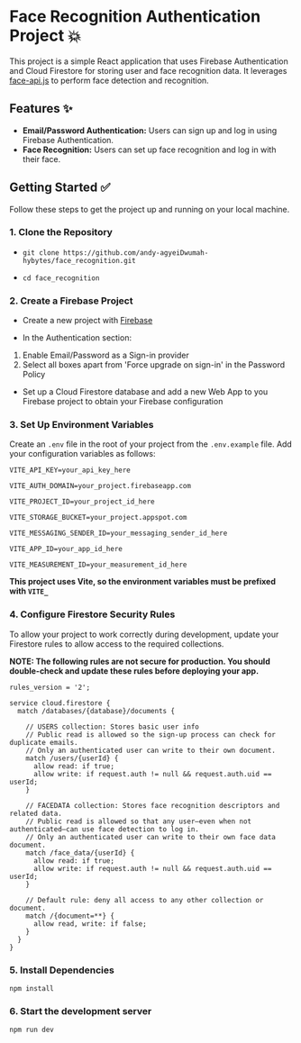 # Face Recognition Authentication Project 💥

This project is a simple React application that uses Firebase Authentication and
 Cloud Firestore for storing user and face recognition data. It leverages
  [face-api.js](https://github.com/justadudewhohacks/face-api.js) to perform
   face detection and recognition.

## Features ✨

* **Email/Password Authentication:** Users can sign up and log in using Firebase Authentication.
* **Face Recognition:** Users can set up face recognition and log in with their face.

## Getting Started ✅

Follow these steps to get the project up and running on your local machine.

### 1. Clone the Repository

* `git clone https://github.com/andy-agyeiDwumah-hybytes/face_recognition.git`

* `cd face_recognition`

### 2. Create a Firebase Project

* Create a new project with [Firebase](https://firebase.google.com/)

* In the Authentication section:
1. Enable Email/Password as a Sign-in provider
2. Select all boxes apart from 'Force upgrade on sign-in' in the Password Policy
* Set up a Cloud Firestore database and add a new Web App to you Firebase project
 to obtain your Firebase configuration

### 3. Set Up Environment Variables

Create an `.env` file in the root of your project from the `.env.example` file. Add your
 configuration variables as follows:

```
VITE_API_KEY=your_api_key_here

VITE_AUTH_DOMAIN=your_project.firebaseapp.com

VITE_PROJECT_ID=your_project_id_here

VITE_STORAGE_BUCKET=your_project.appspot.com

VITE_MESSAGING_SENDER_ID=your_messaging_sender_id_here

VITE_APP_ID=your_app_id_here

VITE_MEASUREMENT_ID=your_measurement_id_here
```

**This project uses Vite, so the environment variables must be prefixed with `VITE_`**

### 4. Configure Firestore Security Rules

To allow your project to work correctly during development, update your Firestore rules to
 allow access to the required collections.

**NOTE: The following rules are not secure for production. You should double-check and update these
 rules before deploying your app.**

```
rules_version = '2';

service cloud.firestore {
  match /databases/{database}/documents {

    // USERS collection: Stores basic user info
    // Public read is allowed so the sign-up process can check for duplicate emails.
    // Only an authenticated user can write to their own document.
    match /users/{userId} {
      allow read: if true;  
      allow write: if request.auth != null && request.auth.uid == userId;
    }
    
    // FACEDATA collection: Stores face recognition descriptors and related data.
    // Public read is allowed so that any user—even when not authenticated—can use face detection to log in.
    // Only an authenticated user can write to their own face data document.
    match /face_data/{userId} {
      allow read: if true;
      allow write: if request.auth != null && request.auth.uid == userId;
    }
    
    // Default rule: deny all access to any other collection or document.
    match /{document=**} {
      allow read, write: if false;
    }
  }
}
```

### 5. Install Dependencies

`npm install`

### 6. Start the development server

`npm run dev`
